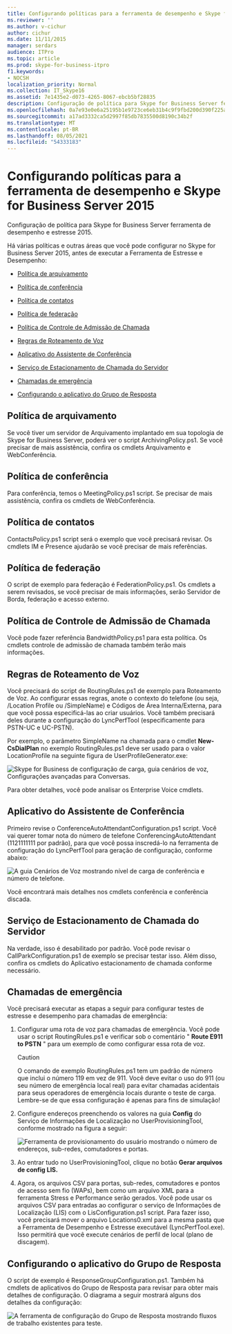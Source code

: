 ```yaml
---
title: Configurando políticas para a ferramenta de desempenho e Skype for Business Server 2015
ms.reviewer: ''
ms.author: v-cichur
author: cichur
ms.date: 11/11/2015
manager: serdars
audience: ITPro
ms.topic: article
ms.prod: skype-for-business-itpro
f1.keywords:
- NOCSH
localization_priority: Normal
ms.collection: IT_Skype16
ms.assetid: 7e1435e2-d073-4265-8067-ebcb5bf28835
description: Configuração de política para Skype for Business Server ferramenta de desempenho e estresse 2015.
ms.openlocfilehash: 0a7e93e0e6a25195b1e9723ce6eb31b4c9f9fbd200d390f225a2be29c4106b0a
ms.sourcegitcommit: a17ad3332ca5d2997f85db7835500d8190c34b2f
ms.translationtype: MT
ms.contentlocale: pt-BR
ms.lasthandoff: 08/05/2021
ms.locfileid: "54333183"
---
```

# <a name="configuring-policies-for-the-skype-for-business-server-2015-stress-and-performance-tool"></a>Configurando políticas para a ferramenta de desempenho e Skype for Business Server 2015
 
Configuração de política para Skype for Business Server ferramenta de desempenho e estresse 2015.
  
Há várias políticas e outras áreas que você pode configurar no Skype for Business Server 2015, antes de executar a Ferramenta de Estresse e Desempenho:
  
- [Política de arquivamento](configuring-policies.md#ArchivingPolicy)
    
- [Política de conferência](configuring-policies.md#ConferencingPolicy)
    
- [Política de contatos](configuring-policies.md#ContactsPolicy)
    
- [Política de federação](configuring-policies.md#FederationPolicy)
    
- [Política de Controle de Admissão de Chamada](configuring-policies.md#CACPolicy)
    
- [Regras de Roteamento de Voz](configuring-policies.md#VoiceRoutingRules)
    
- [Aplicativo do Assistente de Conferência](configuring-policies.md#ConfAttendantApp)
    
- [Serviço de Estacionamento de Chamada do Servidor](configuring-policies.md#ServerCallParkServ)
    
- [Chamadas de emergência](configuring-policies.md#EmergencyCalls)
    
- [Configurando o aplicativo do Grupo de Resposta](configuring-policies.md#ConfigResponseGroupApp)
    
## <a name="archiving-policy"></a>Política de arquivamento
<a name="ArchivingPolicy"> </a>

Se você tiver um servidor de Arquivamento implantado em sua topologia de Skype for Business Server, poderá ver o script ArchivingPolicy.ps1. Se você precisar de mais assistência, confira os cmdlets Arquivamento e WebConferência.
  
## <a name="conferencing-policy"></a>Política de conferência
<a name="ConferencingPolicy"> </a>

Para conferência, temos o MeetingPolicy.ps1 script. Se precisar de mais assistência, confira os cmdlets de WebConferência.
  
## <a name="contacts-policy"></a>Política de contatos
<a name="ContactsPolicy"> </a>

ContactsPolicy.ps1 script será o exemplo que você precisará revisar. Os cmdlets IM e Presence ajudarão se você precisar de mais referências.
  
## <a name="federation-policy"></a>Política de federação
<a name="FederationPolicy"> </a>

O script de exemplo para federação é FederationPolicy.ps1. Os cmdlets a serem revisados, se você precisar de mais informações, serão Servidor de Borda, federação e acesso externo.
  
## <a name="call-admission-control-policy"></a>Política de Controle de Admissão de Chamada
<a name="CACPolicy"> </a>

Você pode fazer referência BandwidthPolicy.ps1 para esta política. Os cmdlets controle de admissão de chamada também terão mais informações.
  
## <a name="voice-routing-rules"></a>Regras de Roteamento de Voz
<a name="VoiceRoutingRules"> </a>

Você precisará do script de RoutingRules.ps1 de exemplo para Roteamento de Voz. Ao configurar essas regras, anote o contexto do telefone (ou seja, /Location Profile ou /SimpleName) e Códigos de Área Interna/Externa, para que você possa especificá-las ao criar usuários. Você também precisará deles durante a configuração do LyncPerfTool (especificamente para PSTN-UC e UC-PSTN).
  
Por exemplo, o parâmetro SimpleName na chamada para o cmdlet **New-CsDialPlan** no exemplo RoutingRules.ps1 deve ser usado para o valor LocationProfile na seguinte figura de UserProfileGenerator.exe:
  
![Skype for Business de configuração de carga, guia cenários de voz, Configurações avançadas para Conversas.](../../media/59f42e4e-8f1e-4d43-9ae2-9e6026191951.png)
  
Para obter detalhes, você pode analisar os Enterprise Voice cmdlets.
  
## <a name="conference-attendant-application"></a>Aplicativo do Assistente de Conferência
<a name="ConfAttendantApp"> </a>

Primeiro revise o ConferenceAutoAttendantConfiguration.ps1 script. Você vai querer tomar nota do número de telefone ConferencingAutoAttendant (1121111111 por padrão), para que você possa inscredá-lo na ferramenta de configuração do LyncPerfTool para geração de configuração, conforme abaixo:
  
![A guia Cenários de Voz mostrando nível de carga de conferência e número de telefone.](../../media/a3ea5fc0-8b3d-4842-b809-f137f470dbdc.png)
  
Você encontrará mais detalhes nos cmdlets conferência e conferência discada.
  
## <a name="server-call-park-service"></a>Serviço de Estacionamento de Chamada do Servidor
<a name="ServerCallParkServ"> </a>

Na verdade, isso é desabilitado por padrão. Você pode revisar o CallParkConfiguration.ps1 de exemplo se precisar testar isso. Além disso, confira os cmdlets do Aplicativo estacionamento de chamada conforme necessário.
  
## <a name="emergency-calls"></a>Chamadas de emergência
<a name="EmergencyCalls"> </a>

Você precisará executar as etapas a seguir para configurar testes de estresse e desempenho para chamadas de emergência:
  
1. Configurar uma rota de voz para chamadas de emergência. Você pode usar o script RoutingRules.ps1 e verificar sob o comentário " **Route E911 to PSTN** " para um exemplo de como configurar essa rota de voz.
    
    > [!CAUTION]
    > O comando de exemplo RoutingRules.ps1 tem um padrão de número que inclui o número 119 em vez de 911. Você deve evitar o uso do 911 (ou seu número de emergência local real) para evitar chamadas acidentais para seus operadores de emergência locais durante o teste de carga. Lembre-se de que essa configuração é apenas para fins de simulação! 
  
2. Configure endereços preenchendo os valores na guia **Config** do Serviço de Informações de Localização no UserProvisioningTool, conforme mostrado na figura a seguir:
    
     ![Ferramenta de provisionamento do usuário mostrando o número de endereços, sub-redes, comutadores e portas.](../../media/ebe85a0c-750f-4301-97d4-d158a40ea98a.png)
  
3. Ao entrar tudo no UserProvisioningTool, clique no botão **Gerar arquivos de config LIS.**
    
4. Agora, os arquivos CSV para portas, sub-redes, comutadores e pontos de acesso sem fio (WAPs), bem como um arquivo XML para a ferramenta Stress e Performance serão gerados. Você pode usar os arquivos CSV para entradas ao configurar o serviço de Informações de Localização (LIS) com o LisConfiguration.ps1 script. Para fazer isso, você precisará mover o arquivo Locations0.xml para a mesma pasta que a Ferramenta de Desempenho e Estresse executável (LyncPerfTool.exe). Isso permitirá que você execute cenários de perfil de local (plano de discagem).
    
## <a name="configuring-response-group-application"></a>Configurando o aplicativo do Grupo de Resposta
<a name="ConfigResponseGroupApp"> </a>

O script de exemplo é ResponseGroupConfiguration.ps1. Também há cmdlets de aplicativos do Grupo de Resposta para revisar para obter mais detalhes de configuração. O diagrama a seguir mostrará alguns dos detalhes da configuração:
  
![A ferramenta de configuração do Grupo de Resposta mostrando fluxos de trabalho existentes para teste.](../../media/e218a345-4813-4332-8cff-b48de05017ef.jpg)
  

